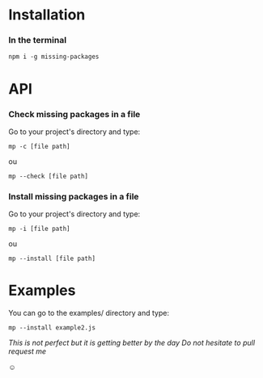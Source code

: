 # Installation

### In the terminal

`npm i -g missing-packages`

# API

### Check missing packages in a file

Go to your project's directory and type:

`mp -c [file path]`

ou

`mp --check [file path]`

### Install missing packages in a file

Go to your project's directory and type:

`mp -i [file path]`

ou

`mp --install [file path]`

# Examples

You can go to the examples/ directory and type:

`mp --install example2.js`

_This is not perfect but it is getting better by the day_
_Do not hesitate to pull request me_

:relaxed: 